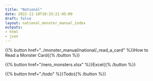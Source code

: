 ```yaml
---
title: "National"
date: 2022-11-10T10:33:21-05:00
draft: false
layout: national_monster_manual_index
outputs:
- html
- json
---
```



{{% button href="../monster_manual/national/_read_a_card" %}}How to Read a Monster Card{{% /button %}}

{{% button href="/nero_monsters.xlsx" %}}Excel{{% /button %}} 

{{% button href="./todo" %}}Todo{{% /button %}}

